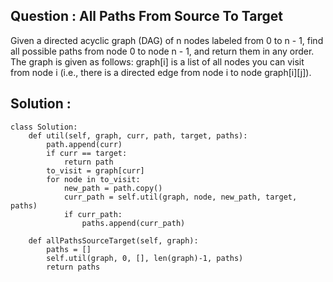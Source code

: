 ## Question : All Paths From Source To Target

Given a directed acyclic graph (DAG) of n nodes labeled from 0 to n - 1, find all possible paths from node 0 to node n - 1, and return them in any order. The graph is given as follows: graph[i] is a list of all nodes you can visit from node i (i.e., there is a directed edge from node i to node graph[i][j]).

## Solution :

```python3
class Solution:
    def util(self, graph, curr, path, target, paths):
        path.append(curr)
        if curr == target:
            return path
        to_visit = graph[curr]
        for node in to_visit:
            new_path = path.copy()
            curr_path = self.util(graph, node, new_path, target, paths)
            if curr_path:
                paths.append(curr_path)

    def allPathsSourceTarget(self, graph):
        paths = []
        self.util(graph, 0, [], len(graph)-1, paths)
        return paths
```
